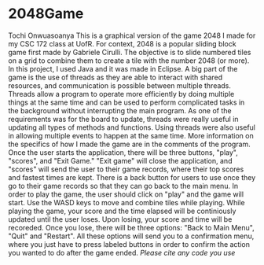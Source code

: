 # 2048Game
Tochi Onwuasoanya
This is a graphical version of the game 2048 I made for my CSC 172 class at UofR. For context, 2048 is a popular sliding block game first made by Gabriele Cirulli. The objective is to slide numbered tiles on a grid to combine them to create a tile with the number 2048 (or more). In this project, I used Java and it was made in Eclipse. A big part of the game is the use of threads as they are able to interact with shared resources, and communication is possible between multiple threads. Threads allow a program to operate more efficiently by doing multiple things at the same time and can be used to perform complicated tasks in the background without interrupting the main program. As one of the requirements was for the board to update, threads were really useful in updating all types of methods and functions. Using threads were also useful in allowing multiple events to happen at the same time. More information on the specifics of how I made the game are in the comments of the program. Once the user starts the application, there will be three buttons, "play", "scores", and "Exit Game." 
"Exit game" will close the application, and "scores" will send the user to their game records, where their top scores and fastest times are kept. There is a back button for users to use once they go to their game records so that they can go back to the main menu.
In order to play the game, the user should click on "play" and the game will start. Use the WASD keys to move and combine tiles while playing. While playing the game, your score and the time elapsed will be continiously updated until the user loses. Upon losing, your score and time will be recoreded. Once you lose, there will be three options: "Back to Main Menu", "Quit" and "Restart". All these options will send you to a confirmation menu, where you just have to press labeled buttons in order to confirm the action you wanted to do after the game ended. 
*Please cite any code you use*
